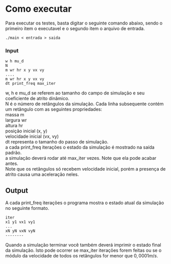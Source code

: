 # Como executar
Para executar os testes, basta digitar o seguinte comando abaixo, sendo o primeiro item o executavel e o segundo item o arquivo de entrada.
```
./main < entrada > saida
```

### Input
```
w h mu_d
N
m wr hr x y vx vy 
.... 
m wr hr x y vx vy 
dt print_freq max_iter
```
w, h e mu_d se referem ao tamanho do campo de simulação e seu coeficiente de atrito dinâmico.  
N é o número de retângulos da simulação. 
Cada linha subsequente contém um retângulo com as seguintes propriedades:  
massa m  
largura wr  
altura hr  
posição inicial (x, y)  
velocidade inicial (vx, vy)  
dt representa o tamanho do passo de simulação.  
a cada print_freq iterações o estado da simulação é mostrado na saída padrão.  
a simulação deverá rodar até max_iter vezes. Note que ela pode acabar antes.  
Note que os retângulos só recebem velocidade inicial, porém a presença de atrito causa uma aceleração neles.

## Output
A cada print_freq iterações o programa mostra o estado atual da simulação no seguinte formato.  
```
iter
x1 y1 vx1 vy1
...
xN yN vxN vyN
--------
```
Quando a simulação terminar você também deverá imprimir o estado final da simulação. Isto pode ocorrer se max_iter iterações forem feitas ou se o módulo da velocidade de todos os retângulos for menor que $0,0001 m/s$.

